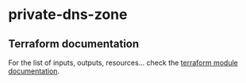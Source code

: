# private-dns-zone

## Terraform documentation
For the list of inputs, outputs, resources... check the [terraform module documentation](tfdocs.md).
